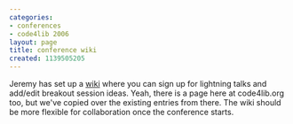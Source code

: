 ```yaml
---
categories:
- conferences
- code4lib 2006
layout: page
title: conference wiki
created: 1139505205
---
```

Jeremy has set up a <a href="http://wiki.library.oregonstate.edu/confluence/display/code4lib/Home">wiki</a> where you can sign up for lightning talks and add/edit breakout session ideas. Yeah, there is a page here at code4lib.org too, but we've copied over the existing entries from there. The wiki should be more flexible for collaboration once the conference starts.
